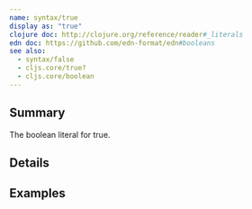 ```yaml
---
name: syntax/true
display as: "true"
clojure doc: http://clojure.org/reference/reader#_literals
edn doc: https://github.com/edn-format/edn#booleans
see also:
  - syntax/false
  - cljs.core/true?
  - cljs.core/boolean
---
```


## Summary

The boolean literal for true.

## Details

## Examples
